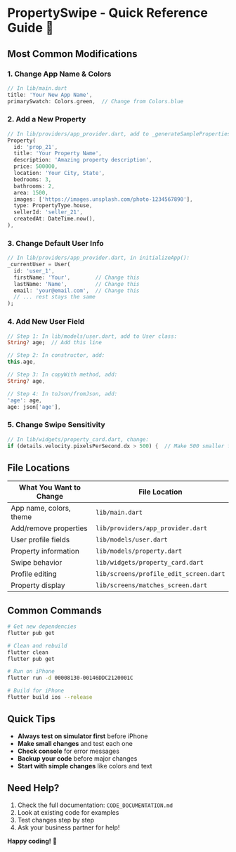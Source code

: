 # PropertySwipe - Quick Reference Guide 🚀

## Most Common Modifications

### 1. Change App Name & Colors
```dart
// In lib/main.dart
title: 'Your New App Name',
primarySwatch: Colors.green,  // Change from Colors.blue
```

### 2. Add a New Property
```dart
// In lib/providers/app_provider.dart, add to _generateSampleProperties():
Property(
  id: 'prop_21',
  title: 'Your Property Name',
  description: 'Amazing property description',
  price: 500000,
  location: 'Your City, State',
  bedrooms: 3,
  bathrooms: 2,
  area: 1500,
  images: ['https://images.unsplash.com/photo-1234567890'],
  type: PropertyType.house,
  sellerId: 'seller_21',
  createdAt: DateTime.now(),
),
```

### 3. Change Default User Info
```dart
// In lib/providers/app_provider.dart, in initializeApp():
_currentUser = User(
  id: 'user_1',
  firstName: 'Your',        // Change this
  lastName: 'Name',         // Change this
  email: 'your@email.com',  // Change this
  // ... rest stays the same
);
```

### 4. Add New User Field
```dart
// Step 1: In lib/models/user.dart, add to User class:
String? age;  // Add this line

// Step 2: In constructor, add:
this.age,

// Step 3: In copyWith method, add:
String? age,

// Step 4: In toJson/fromJson, add:
'age': age,
age: json['age'],
```

### 5. Change Swipe Sensitivity
```dart
// In lib/widgets/property_card.dart, change:
if (details.velocity.pixelsPerSecond.dx > 500) {  // Make 500 smaller for easier swiping
```

## File Locations

| What You Want to Change | File Location |
|------------------------|---------------|
| App name, colors, theme | `lib/main.dart` |
| Add/remove properties | `lib/providers/app_provider.dart` |
| User profile fields | `lib/models/user.dart` |
| Property information | `lib/models/property.dart` |
| Swipe behavior | `lib/widgets/property_card.dart` |
| Profile editing | `lib/screens/profile_edit_screen.dart` |
| Property display | `lib/screens/matches_screen.dart` |

## Common Commands

```bash
# Get new dependencies
flutter pub get

# Clean and rebuild
flutter clean
flutter pub get

# Run on iPhone
flutter run -d 00008130-00146DDC2120001C

# Build for iPhone
flutter build ios --release
```

## Quick Tips

- **Always test on simulator first** before iPhone
- **Make small changes** and test each one
- **Check console** for error messages
- **Backup your code** before major changes
- **Start with simple changes** like colors and text

## Need Help?

1. Check the full documentation: `CODE_DOCUMENTATION.md`
2. Look at existing code for examples
3. Test changes step by step
4. Ask your business partner for help!

**Happy coding!** 🎉
